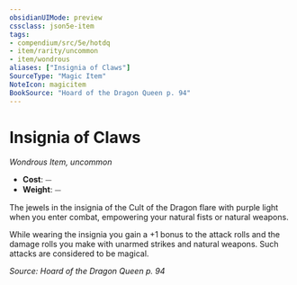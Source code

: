 ```yaml
---
obsidianUIMode: preview
cssclass: json5e-item
tags:
- compendium/src/5e/hotdq
- item/rarity/uncommon
- item/wondrous
aliases: ["Insignia of Claws"]
SourceType: "Magic Item"
NoteIcon: magicitem
BookSource: "Hoard of the Dragon Queen p. 94"
---
```

# Insignia of Claws
*Wondrous Item, uncommon*  

- **Cost**: ⏤
- **Weight**: ⏤

The jewels in the insignia of the Cult of the Dragon flare with purple light when you enter combat, empowering your natural fists or natural weapons.

While wearing the insignia you gain a +1 bonus to the attack rolls and the damage rolls you make with unarmed strikes and natural weapons. Such attacks are considered to be magical.

*Source: Hoard of the Dragon Queen p. 94*